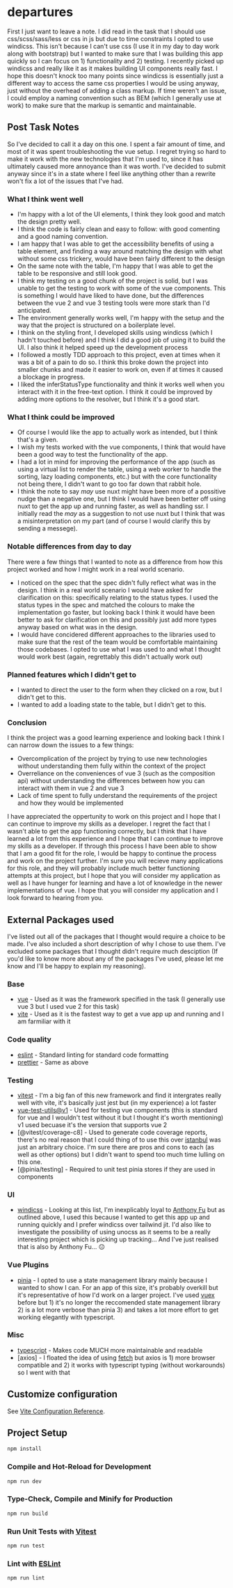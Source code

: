 # departures

First I just want to leave a note. I did read in the task that I should use css/scss/sass/less or css in js but due to time constraints I opted to use windicss. This isn't because I can't use css (I use it in my day to day work along with bootstrap) but I wanted to make sure that I was building this app quickly so I can focus on 1) functionality and 2) testing. I recently picked up windicss and really like it as it makes building UI components really fast. I hope this doesn't knock too many points since windicss is essentially just a different way to access the same css properties I would be using anyway, just without the overhead of adding a class markup. If time weren't an issue, I could employ a naming convention such as BEM (which I generally use at work) to make sure that the markup is semantic and maintainable.

## Post Task Notes

So I've decided to call it a day on this one. I spent a fair amount of time, and most of it was spent troubleshooting the vue setup. I regret trying so hard to make it work with the new technologies that I'm used to, since it has ultimately caused more annoyance than it was worth. I've decided to submit anyway since it's in a state where I feel like anything other than a rewrite won't fix a lot of the issues that I've had.

### What I think went well

- I'm happy with a lot of the UI elements, I think they look good and match the design pretty well.
- I think the code is fairly clean and easy to follow: with good comenting and a good naming convention.
- I am happy that I was able to get the accessibility benefits of using a table element, and finding a way around matching the design with what without some css trickery, would have been fairly different to the design
- On the same note with the table, I'm happy that I was able to get the table to be responsive and still look good.
- I think my testing on a good chunk of the project is solid, but I was unable to get the testing to work with some of the vue components. This is something I would have liked to have done, but the differences between the vue 2 and vue 3 testing tools were more stark than I'd anticipated.
- The environment generally works well, I'm happy with the setup and the way that the project is structured on a boilerplate level.
- I think on the styling front, I developed skills using windicss (which I hadn't touched before) and I think I did a good job of using it to build the UI. I also think it helped speed up the development process
- I followed a mostly TDD approach to this project, even at times when it was a bit of a pain to do so. I think this broke down the project into smaller chunks and made it easier to work on, even if at times it caused a blockage in progress.
- I liked the inferStatusType functionality and think it works well when you interact with it in the free-text option. I think it could be improved by adding more options to the resolver, but I think it's a good start.

### What I think could be improved

- Of course I would like the app to actually work as intended, but I think that's a given.
- I wish my tests worked with the vue components, I think that would have been a good way to test the functionality of the app.
- I had a lot in mind for improving the performance of the app (such as using a virtual list to render the table, using a web worker to handle the sorting, lazy loading components, etc.) but with the core functionality not being there, I didn't want to go too far down that rabbit hole.
- I think the note to say *may* use nuxt might have been more of a possitive nudge than a negative one, but I think I would have been better off using nuxt to get the app up and running faster, as well as handling ssr. I initially read the *may* as a suggestion to not use nuxt but I think that was a misinterpretation on my part (and of course I would clarify this by sending a messege).

### Notable differences from day to day

There were a few things that I wanted to note as a difference from how this project worked and how I might work in a real world scenario.

- I noticed on the spec that the spec didn't fully reflect what was in the design. I think in a real world scenario I would have asked for clarification on this: specifically relating to the status types. I used the status types in the spec and matched the colours to make the implementation go faster, but looking back I think it would have been better to ask for clarification on this and possibly just add more types anyway based on what was in the design.
- I would have concidered different approaches to the libraries used to make sure that the rest of the team would be comfortable maintaining those codebases. I opted to use what I was used to and what I thought would work best (again, regrettably this didn't actually work out)

### Planned features which I didn't get to

- I wanted to direct the user to the form when they clicked on a row, but I didn't get to this.
- I wanted to add a loading state to the table, but I didn't get to this.

### Conclusion

I think the project was a good learning experience and looking back I think I can narrow down the issues to a few things:

- Overcomplication of the project by trying to use new technologies without understanding them fully within the context of the project
- Overreliance on the conveniences of vue 3 (such as the composition api) without understanding the differences between how you can interact with them in vue 2 and vue 3
- Lack of time spent to fully understand the requirements of the project and how they would be implemented

I have appreciated the oppertunity to work on this project and I hope that I can continue to improve my skills as a developer. I regret the fact that I wasn't able to get the app functioning correctly, but I think that I have learned a lot from this experience and I hope that I can continue to improve my skills as a developer. If through this process I have been able to show that I am a good fit for the role, I would be happy to continue the process and work on the project further. I'm sure you will recieve many applications for this role, and they will probably include much better functioning attempts at this project, but I hope that you will consider my application as well as I have hunger for learning and have a lot of knowledge in the newer implementations of vue. I hope that you will consider my application and I look forward to hearing from you.

## External Packages used

I've listed out all of the packages that I thought would require a choice to be made. I've also included a short description of why I chose to use them. I've excluded some packages that I thought didn't require much desciption (If you'd like to know more about any of the packages I've used, please let me know and I'll be happy to explain my reasoning).

### Base

- [vue](https://vuejs.org/) - Used as it was the framework specified in the task (I generally use vue 3 but I used vue 2 for this task)
- [vite](https://vitejs.dev/) - Used as it is the fastest way to get a vue app up and running and I am farmiliar with it

### Code quality

- [eslint](https://eslint.org/) - Standard linting for standard code formatting
- [prettier](https://prettier.io/) - Same as above

### Testing

- [vitest](https://vitest.dev/) - I'm a big fan of this new framework and find it intergrates really well with vite, it's basically just jest but (in my experience) a lot faster
- [vue-test-utils@v1](https://vue-test-utils.vuejs.org/) - Used for testing vue components (this is standard for vue and I wouldn't test without it but I thought it's worth mentioning) v1 used becuase it's the version that supports vue 2
- [@vitest/coverage-c8] - Used to generate code coverage reports, there's no real reason that I could thing of to use this over [istanbul](https://istanbul.js.org/) was just an arbitrary choice. I'm sure there are pros and cons to each (as well as other options) but I didn't want to spend too much time lulling on this one.
- [@pinia/testing] - Required to unit test pinia stores if they are used in components

### UI

- [windicss](https://windicss.org/) - Looking at this list, I'm inexplicably loyal to [Anthony Fu](https://github.com/antfu) but as outlined above, I used this because I wanted to get this app up and running quickly and I prefer windicss over tailwind jit. I'd also like to investigate the possibility of using unocss as it seems to be a really interesting project which is picking up tracking... And I've just realised that is also by Anthony Fu... 😐

### Vue Plugins

- [pinia](https://pinia.vuejs.org/) - I opted to use a state management library mainly because I wanted to show I can. For an app of this size, it's probably overkill but it's representative of how I'd work on a larger project. I've used [vuex](https://vuex.vuejs.org/) before but 1) it's no longer the reccomended state management library 2) is a lot more verbose than pinia 3) and takes a lot more effort to get working elegantly with typescript.

### Misc

- [typescript](https://www.typescriptlang.org/) - Makes code MUCH more maintainable and readable
- [axios] - I floated the idea of using [fetch](https://developer.mozilla.org/en-US/docs/Web/API/Fetch_API) but axios is 1) more browser compatible and 2) it works with typescript typing (without workarounds) so I went with that

## Customize configuration

See [Vite Configuration Reference](https://vitejs.dev/config/).

## Project Setup

```sh
npm install
```

### Compile and Hot-Reload for Development

```sh
npm run dev
```

### Type-Check, Compile and Minify for Production

```sh
npm run build
```

### Run Unit Tests with [Vitest](https://vitest.dev/)

```sh
npm run test
```

### Lint with [ESLint](https://eslint.org/)

```sh
npm run lint
```
